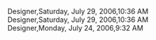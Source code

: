 ﻿Designer,Saturday, July 29, 2006,10:36 AM  Designer,Saturday, July 29, 2006,10:36 AM  Designer,Monday, July 24, 2006,9:32 AM
